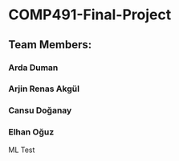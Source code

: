 # COMP491-Final-Project
## Team Members:
### Arda Duman
### Arjin Renas Akgül
### Cansu Doğanay
### Elhan Oğuz


ML Test